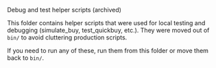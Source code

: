 Debug and test helper scripts (archived)

This folder contains helper scripts that were used for local testing and debugging (simulate_buy, test_quickbuy, etc.). They were moved out of `bin/` to avoid cluttering production scripts.

If you need to run any of these, run them from this folder or move them back to `bin/`.
